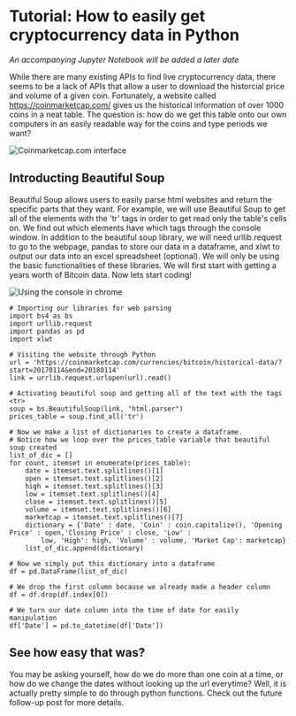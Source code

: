 # Tutorial: How to easily get cryptocurrency data in Python
*An accompanying Jupyter Notebook will be added a later date*

While there are many existing APIs to find live cryptocurrency data, there seems to be a lack of APIs that allow a user to download the historcial price and volume of a given coin. Fortunately, a website called https://coinmarketcap.com/ gives us the historical information of over 1000 coins in a neat table. The question is: how do we get this table onto our own computers in an easily readable way for the coins and type periods we want?

<img src="https://i.imgur.com/RoIsCvV.png" title="Coinmarketcap.com interface" />








## Introducting Beautiful Soup

Beautiful Soup allows users to easily parse html websites and return the specific parts that they want. For example, we will use Beautiful Soup to get all of the elements with the 'tr' tags in order to get read only the table's cells on. We find out which elements have which tags through the console window. In addition to the beautiful soup library, we will need urllib.request to go to the webpage, pandas to store our data in a dataframe, and xlwt to output our data into an excel spreadsheet (optional). We will only be using the basic functionalities of these libraries. We will first start with getting a years worth of Bitcoin data. Now lets start coding!

<img src="https://i.imgur.com/27Ei4MZ.jpg?1" title="Using the console in chrome" />

```
# Importing our libraries for web parsing
import bs4 as bs
import urllib.request
import pandas as pd
import xlwt

# Visiting the website through Python
url = 'https://coinmarketcap.com/currencies/bitcoin/historical-data/?start=20170114&end=20180114'
link = urrlib.request.urlopen(url).read()

# Activating beautiful soup and getting all of the text with the tags <tr>
soup = bs.BeautifulSoup(link, "html.parser")
prices_table = soup.find_all('tr')

# Now we make a list of dictionaries to create a dataframe.
# Notice how we loop over the prices_table variable that beautiful soup created
list_of_dic = []
for count, itemset in enumerate(prices_table):
    date = itemset.text.splitlines()[1]
    open = itemset.text.splitlines()[2]
    high = itemset.text.splitlines()[3]
    low = itemset.text.splitlines()[4]
    close = itemset.text.splitlines()[5]
    volume = itemset.text.splitlines()[6]
    marketcap = itemset.text.splitlines()[7]
    dictionary = {'Date' : date, 'Coin' : coin.capitalize(), 'Opening Price' : open,'Closing Price' : close, 'Low' :
        low, 'High': high, 'Volume' : volume, 'Market Cap': marketcap}
    list_of_dic.append(dictionary)

# Now we simply put this dictionary into a dataframe
df = pd.DataFrame(list_of_dic)

# We drop the first column because we already made a header column
df = df.drop(df.index[0])

# We turn our date column into the time of date for easily manipulation
df['Date'] = pd.to_datetime(df['Date'])
```
## See how easy that was?

You may be asking yourself, how do we do more than one coin at a time, or how do we change the dates without looking up the url everytime? Well, it is actually pretty simple to do through python functions. Check out the future follow-up post for more details.
